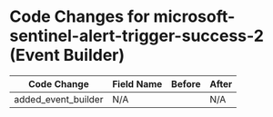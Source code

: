# Code Changes for microsoft-sentinel-alert-trigger-success-2 (Event Builder)

| Code Change | Field Name | Before | After |
|-------------|------------|--------|-------|
| added_event_builder | N/A |  | N/A |